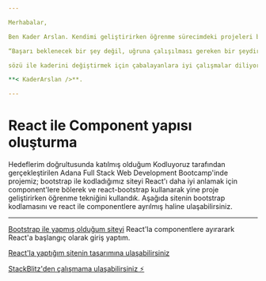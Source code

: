 ```yaml
---

Merhabalar,

Ben Kader Arslan. Kendimi geliştirirken öğrenme sürecimdeki projeleri burada paylaşıyorum. Öğrenme yolum ise proje geliştirirken öğrenmek. Hatalar ile projeler üzerinde karşılaşmak ve nihayetinde daha iyi öğrenmek. Kaizen tekniğini hayatıma yerleştirmeyi hedeflemekteyim. Sürekli iyileştirme ile dün ki ben ile yarın ki ben arasındaki farkı açma gayretindeyim. Amacım daha fazla öğrenmek. Öğrenirken uygulamak. Uygularken işin sırrını anlamak.

“Başarı beklenecek bir şey değil, uğruna çalışılması gereken bir şeydir.” Henry Wadsworth Longfellow 

sözü ile kaderini değiştirmek için çabalayanlara iyi çalışmalar diliyorum.

**< KaderArslan />**.

---
```


# React ile Component yapısı oluşturma

Hedeflerim doğrultusunda katılmış olduğum Kodluyoruz tarafından gerçekleştirilen Adana Full Stack Web Development Bootcamp'inde projemiz; bootstrap ile kodladığımız siteyi React'ı daha iyi anlamak için component'lere bölerek ve react-bootstrap kullanarak yine proje geliştirirken öğrenme tekniğini kullandık. Aşağıda sitenin bootstrap kodlamasını ve react ile componentlere ayrılmış haline ulaşabilirsiniz.

---

[Bootstrap ile yapmış olduğum siteyi](https://github.com/KaderArslan/Bootstrap-Web-Tasarimi) React'la componentlere ayırarark React'a başlangıç olarak giriş yaptım.

[React'la yaptığım sitenin tasarımına ulaşabilirsiniz](https://react-jdzd1f.stackblitz.io)

[StackBlitz'den çalışmama ulaşabilirsiniz ⚡️](https://stackblitz.com/edit/react-jdzd1f)
